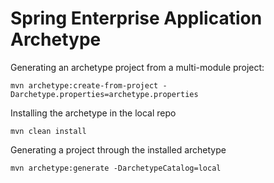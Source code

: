 # Spring Enterprise Application Archetype

Generating an archetype project from a multi-module project:
```
mvn archetype:create-from-project -Darchetype.properties=archetype.properties
```

Installing the archetype in the local repo
```
mvn clean install
```

Generating a project through the installed archetype
```
mvn archetype:generate -DarchetypeCatalog=local
```
